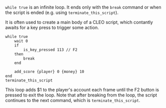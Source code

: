 `while true` is an infinite loop. It ends only with the `break` command or when the script is ended (e.g. using `terminate_this_script`).

It is often used to create a main body of a CLEO script, which contantly awaits for a key press to trigger some action.

```
while true
    wait 0
    if
        is_key_pressed 113 // F2
    then
        break
    end

    add_score {player} 0 {money} 10
end
terminate_this_script
```

This loop adds $1 to the player's account each frame until the F2 button is pressed to exit the loop. Note that after breaking from the loop, the script continues to the next command, which is `terminate_this_script`.


